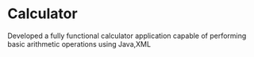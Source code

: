 # Calculator
Developed a fully functional calculator application capable of performing basic arithmetic operations using Java,XML
